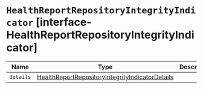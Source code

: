 # `HealthReportRepositoryIntegrityIndicator` [interface-HealthReportRepositoryIntegrityIndicator]

| Name | Type | Description |
| - | - | - |
| `details` | [HealthReportRepositoryIntegrityIndicatorDetails](./HealthReportRepositoryIntegrityIndicatorDetails.md) | &nbsp; |
